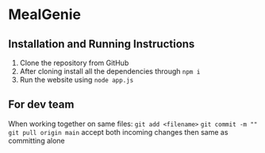 # MealGenie
## Installation and Running Instructions

 1. Clone the repository from GitHub
 2. After cloning install all the dependencies through 
 ```npm i```
 3. Run the website using ```node app.js```

## For dev team

When working together on same files:
``` git add <filename> ```
``` git commit -m "" ```
``` git pull origin main ```
 accept both incoming changes
 then same as committing alone
